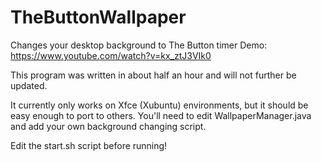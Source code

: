 # TheButtonWallpaper
Changes your desktop background to The Button timer
Demo: https://www.youtube.com/watch?v=kx_ztJ3VIk0

This program was written in about half an hour and will not further be updated.

It currently only works on Xfce (Xubuntu) environments, but it should be easy enough to port to others.
You'll need to edit WallpaperManager.java and add your own background changing script.

Edit the start.sh script before running!
